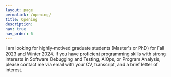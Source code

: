 ```yaml
---
layout: page
permalink: /opening/
title: Opening
description: 
nav: true
nav_order: 6
---
```


I am looking for highly-motived graduate students (Master's or PhD) for Fall 2023 and Winter 2024. If you have proficient programming skills with strong interests in Software Debugging and Testing, AIOps, or Program Analysis, please contact me via email with your CV, transcript, and a brief letter of interest.